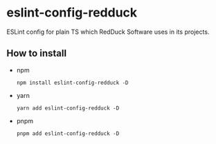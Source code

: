 # eslint-config-redduck

ESLint config for plain TS which RedDuck Software uses in its projects.

## How to install

- npm

  ```shell
  npm install eslint-config-redduck -D
  ```

- yarn

  ```shell
  yarn add eslint-config-redduck -D
  ```

- pnpm

  ```shell
  pnpm add eslint-config-redduck -D
  ```
